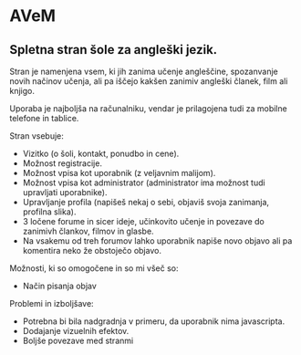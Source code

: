AVeM
====
Spletna stran šole za angleški jezik.
------------------------------------------
Stran je namenjena vsem, ki jih zanima učenje angleščine, spozanvanje novih načinov učenja, ali pa iščejo kakšen zanimiv angleški članek, film ali knjigo.

Uporaba je najboljša na računalniku, vendar je prilagojena tudi za mobilne telefone in tablice.

Stran vsebuje:
* Vizitko (o šoli, kontakt, ponudbo in cene).
* Možnost registracije.
* Možnost vpisa kot uporabnik (z veljavnim malijom).
* Možnost vpisa kot administrator (administrator ima možnost tudi upravljati uporabnike). 
* Upravljanje profila (napišeš nekaj o sebi, objaviš svoja zanimanja, profilna slika).
* 3 ločene forume in sicer ideje, učinkovito učenje in povezave do zanimivh člankov, filmov in glasbe. 
* Na vsakemu od treh forumov lahko uporabnik napiše novo objavo ali pa komentira neko že obstoječo objavo.  

Možnosti, ki so omogočene in so mi všeč so: 
* Način pisanja objav

Problemi in izboljšave: 
* Potrebna bi bila nadgradnja v primeru, da uporabnik nima javascripta.
* Dodajanje vizuelnih efektov.
* Boljše povezave med stranmi


